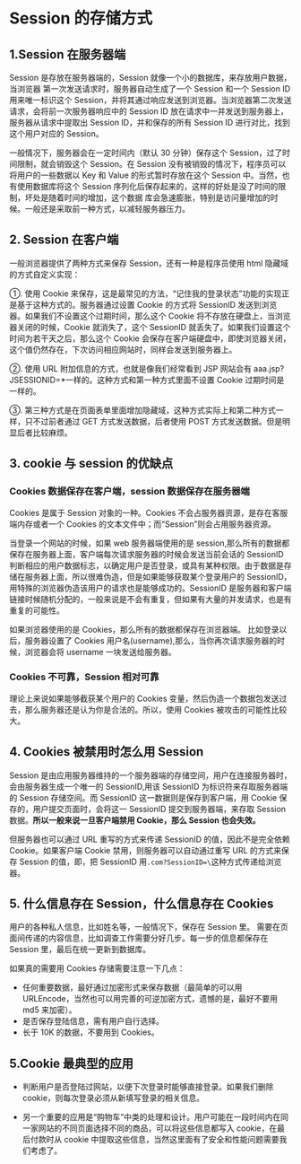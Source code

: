 <!--
 * @Author: Nettor
 * @Date: 2020-06-17 13:18:15
 * @LastEditors: Nettor
 * @LastEditTime: 2020-06-17 16:39:29
 * @Description: file content
-->

# Session 的存储方式

## 1.Session 在服务器端

Session 是存放在服务器端的，Session 就像一个小的数据库，来存放用户数据，当浏览器 第一次发送请求时，服务器自动生成了一个 Session 和一个 Session ID 用来唯一标识这个 Session，并将其通过响应发送到浏览器。当浏览器第二次发送请求，会将前一次服务器响应中的 Session ID 放在请求中一并发送到服务器上，服务器从请求中提取出 Session ID，并和保存的所有 Session ID 进行对比，找到这个用户对应的 Session。

一般情况下，服务器会在一定时间内（默认 30 分钟）保存这个 Session，过了时间限制，就会销毁这个 Session。在 Session 没有被销毁的情况下，程序员可以将用户的一些数据以 Key 和 Value 的形式暂时存放在这个 Session 中。当然，也有使用数据库将这个 Session 序列化后保存起来的，这样的好处是没了时间的限制，坏处是随着时间的增加，这个数据 库会急速膨胀，特别是访问量增加的时候。一般还是采取前一种方式，以减轻服务器压力。

## 2. Session 在客户端

一般浏览器提供了两种方式来保存 Session，还有一种是程序员使用 html 隐藏域的方式自定义实现：

①. 使用 Cookie 来保存，这是最常见的方法，“记住我的登录状态”功能的实现正是基于这种方式的。服务器通过设置 Cookie 的方式将 SessionID 发送到浏览器。如果我们不设置这个过期时间，那么这个 Cookie 将不存放在硬盘上，当浏览器关闭的时候，Cookie 就消失了，这个 SessionID 就丢失了。如果我们设置这个时间为若干天之后，那么这个 Cookie 会保存在客户端硬盘中，即使浏览器关闭，这个值仍然存在，下次访问相应网站时，同样会发送到服务器上。

②. 使用 URL 附加信息的方式，也就是像我们经常看到 JSP 网站会有 aaa.jsp?JSESSIONID=\*一样的。这种方式和第一种方式里面不设置 Cookie 过期时间是一样的。

③. 第三种方式是在页面表单里面增加隐藏域，这种方式实际上和第二种方式一样，只不过前者通过 GET 方式发送数据，后者使用 POST 方式发送数据。但是明显后者比较麻烦。

## 3. cookie 与 session 的优缺点

### Cookies 数据保存在客户端，session 数据保存在服务器端

Cookies 是属于 Session 对象的一种。Cookies 不会占服务器资源，是存在客服端内存或者一个 Cookies 的文本文件中；而“Session”则会占用服务器资源。

当登录一个网站的时候，如果 web 服务器端使用的是 session,那么所有的数据都保存在服务器上面，客户端每次请求服务器的时候会发送当前会话的 SessionID 判断相应的用户数据标志，以确定用户是否登录，或具有某种权限。由于数据是存储在服务器上面，所以很难伪造，但是如果能够获取某个登录用户的 SessionID，用特殊的浏览器伪造该用户的请求也是能够成功的。SessionID 是服务器和客户端链接时候随机分配的，一般来说是不会有重复，但如果有大量的并发请求，也是有重复的可能性。

如果浏览器使用的是 Cookies，那么所有的数据都保存在浏览器端。
比如登录以后，服务器设置了 Cookies 用户名(username),那么，当你再次请求服务器的时候，浏览器会将 username 一块发送给服务器。

### Cookies 不可靠，Session 相对可靠

理论上来说如果能够截获某个用户的 Cookies 变量，然后伪造一个数据包发送过去，那么服务器还是认为你是合法的。所以，使用 Cookies 被攻击的可能性比较大。

## 4. Cookies 被禁用时怎么用 Session

Session 是由应用服务器维持的一个服务器端的存储空间，用户在连接服务器时，会由服务器生成一个唯一的 SessionID,用该 SessionID 为标识符来存取服务器端的 Session 存储空间。而 SessionID 这一数据则是保存到客户端，用 Cookie 保存的，用户提交页面时，会将这一 SessionID 提交到服务器端，来存取 Session 数据。**所以一般来说一旦客户端禁用 Cookie，那么 Session 也会失效。**

但服务器也可以通过 URL 重写的方式来传递 SessionID 的值，因此不是完全依赖 Cookie。如果客户端 Cookie 禁用，则服务器可以自动通过重写 URL 的方式来保存 Session 的值，即，把 SessionID 用`.com?SessionID=\`这种方式传递给浏览器。

## 5. 什么信息存在 Session，什么信息存在 Cookies

用户的各种私人信息，比如姓名等，一般情况下，保存在 Session 里。
需要在页面间传递的内容信息，比如调查工作需要分好几步。每一步的信息都保存在 Session 里，最后在统一更新到数据库。

如果真的需要用 Cookies 存储需要注意一下几点：

- 任何重要数据，最好通过加密形式来保存数据（最简单的可以用 URLEncode，当然也可以用完善的可逆加密方式，遗憾的是，最好不要用 md5 来加密）。
- 是否保存登陆信息，需有用户自行选择。
- 长于 10K 的数据，不要用到 Cookies。

## 5.Cookie 最典型的应用

- 判断用户是否登陆过网站，以便下次登录时能够直接登录。如果我们删除 cookie，则每次登录必须从新填写登录的相关信息。

- 另一个重要的应用是“购物车”中类的处理和设计。用户可能在一段时间内在同一家网站的不同页面选择不同的商品，可以将这些信息都写入 cookie，在最后付款时从 cookie 中提取这些信息，当然这里面有了安全和性能问题需要我们考虑了。
